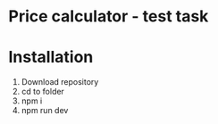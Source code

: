 # Price calculator - test task
# Installation
1) Download repository
2) cd to folder
3) npm i
4) npm run dev